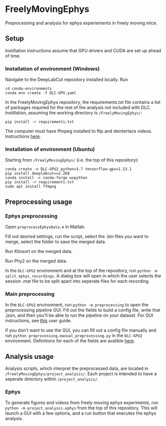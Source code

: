 # FreelyMovingEphys
Preprocessing and analysis for ephys experiements in freely moving mice.

## Setup
Instillation instructions assume that GPU drivers and CUDA are set up ahead of time.
### Installation of environment (Windows)
Navigate to the DeepLabCut repository installed locally. Run
```
cd conda-environments
conda env create -f DLC-GPU.yaml
```
In the FreelyMovingEphys repository, the requirements.txt file contains a list of packages required for the rest of the analysis not included with DLC. Instillation, assuming the working directory is `/FreelyMovingEphys/`:
```
pip install -r requirements.txt
```
The computer must have ffmpeg installed to flip and deinterlace videos. Instructions [here](https://video.stackexchange.com/questions/20495/how-do-i-set-up-and-use-ffmpeg-in-windows).
### Installation of environment (Ubuntu)
Starting from `/FreelyMovingEphys/` (i.e. the top of this repository):
```
conda create -n DLC-GPU2 python=3.7 tensorflow-gpu=1.13.1
pip install deeplabcut==2.2b8
conda install -c conda-forge wxpython
pip install -r requirements.txt
sudo apt install ffmpeg
```

## Preprocessing usage
### Ephys preprocessing
Open `preprocessEphysData.m` in Matlab.

Fill out desired settings, run the script, select the .bin files you want to merge, select the folder to save the merged data.

Run Kilosort on the merged data.

Run Phy2 on the merged data.

In the `DLC-GPU2` environment and at the top of the repository, run `python -m split_ephys_recordings`. A dialog box will open in which the user selects the session .mat file to be split apart into seperate files for each recording.

### Main preprocessing
In the `DLC-GPU2` environment, run `python -m preprocessing` to open the preprocessing pipeline GUI. Fill out the fields to build a config file, write that .json, and then you'll be able to run the pipeline on your dataset. For GUI instructions, see [this](https://github.com/nielllab/FreelyMovingEphys/blob/master/docs/GUI_user_guide.md) user guide.

If you don't want to use the GUI, you can fill out a config file manually and run `python preprocessing.manual_preprocessing.py` in the `DLC-GPU2` environment. Definitions for each of the fields are avalible [here](https://github.com/nielllab/FreelyMovingEphys/blob/master/docs/config_options.md).

## Analysis usage

Analysis scripts, which interpret the preprocessed data, are located in `/FreelyMovingEphys/project_analysis/`. Each project is intended to have a seperate directory within `/project_analysis/`.

### Ephys
To generate figures and videos from freely moving ephys experiments, run `python -m project_analysis.ephys` from the top of this repository. This will launch a GUI with a few options, and a run button that executes the ephys analysis.

